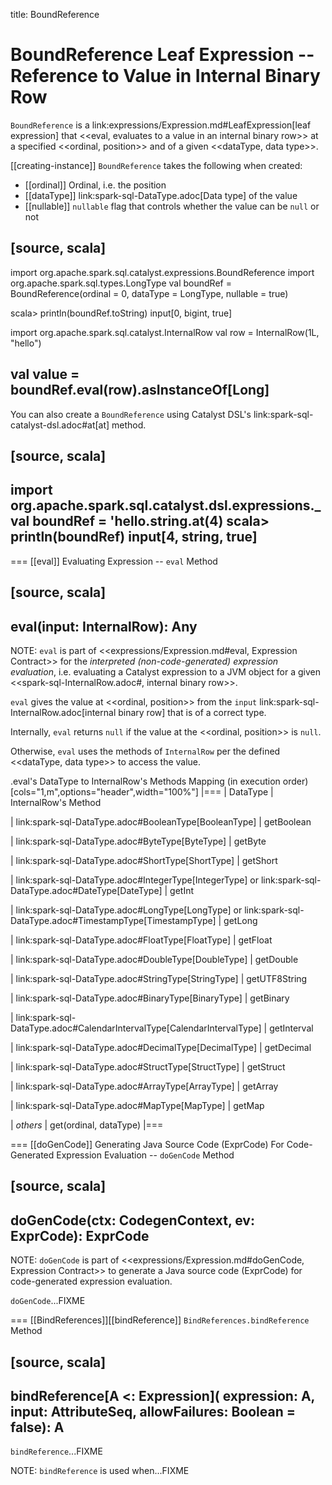 title: BoundReference

# BoundReference Leaf Expression -- Reference to Value in Internal Binary Row

`BoundReference` is a link:expressions/Expression.md#LeafExpression[leaf expression] that <<eval, evaluates to a value in an internal binary row>> at a specified <<ordinal, position>> and of a given <<dataType, data type>>.

[[creating-instance]]
`BoundReference` takes the following when created:

* [[ordinal]] Ordinal, i.e. the position
* [[dataType]] link:spark-sql-DataType.adoc[Data type] of the value
* [[nullable]] `nullable` flag that controls whether the value can be `null` or not

[source, scala]
----
import org.apache.spark.sql.catalyst.expressions.BoundReference
import org.apache.spark.sql.types.LongType
val boundRef = BoundReference(ordinal = 0, dataType = LongType, nullable = true)

scala> println(boundRef.toString)
input[0, bigint, true]

import org.apache.spark.sql.catalyst.InternalRow
val row = InternalRow(1L, "hello")

val value = boundRef.eval(row).asInstanceOf[Long]
----

You can also create a `BoundReference` using Catalyst DSL's link:spark-sql-catalyst-dsl.adoc#at[at] method.

[source, scala]
----
import org.apache.spark.sql.catalyst.dsl.expressions._
val boundRef = 'hello.string.at(4)
scala> println(boundRef)
input[4, string, true]
----

=== [[eval]] Evaluating Expression -- `eval` Method

[source, scala]
----
eval(input: InternalRow): Any
----

NOTE: `eval` is part of <<expressions/Expression.md#eval, Expression Contract>> for the *interpreted (non-code-generated) expression evaluation*, i.e. evaluating a Catalyst expression to a JVM object for a given <<spark-sql-InternalRow.adoc#, internal binary row>>.

`eval` gives the value at <<ordinal, position>> from the `input` link:spark-sql-InternalRow.adoc[internal binary row] that is of a correct type.

Internally, `eval` returns `null` if the value at the <<ordinal, position>> is `null`.

Otherwise, `eval` uses the methods of `InternalRow` per the defined <<dataType, data type>> to access the value.

.eval's DataType to InternalRow's Methods Mapping (in execution order)
[cols="1,m",options="header",width="100%"]
|===
| DataType
| InternalRow's Method

| link:spark-sql-DataType.adoc#BooleanType[BooleanType]
| getBoolean

| link:spark-sql-DataType.adoc#ByteType[ByteType]
| getByte

| link:spark-sql-DataType.adoc#ShortType[ShortType]
| getShort

| link:spark-sql-DataType.adoc#IntegerType[IntegerType] or link:spark-sql-DataType.adoc#DateType[DateType]
| getInt

| link:spark-sql-DataType.adoc#LongType[LongType] or link:spark-sql-DataType.adoc#TimestampType[TimestampType]
| getLong

| link:spark-sql-DataType.adoc#FloatType[FloatType]
| getFloat

| link:spark-sql-DataType.adoc#DoubleType[DoubleType]
| getDouble

| link:spark-sql-DataType.adoc#StringType[StringType]
| getUTF8String

| link:spark-sql-DataType.adoc#BinaryType[BinaryType]
| getBinary

| link:spark-sql-DataType.adoc#CalendarIntervalType[CalendarIntervalType]
| getInterval

| link:spark-sql-DataType.adoc#DecimalType[DecimalType]
| getDecimal

| link:spark-sql-DataType.adoc#StructType[StructType]
| getStruct

| link:spark-sql-DataType.adoc#ArrayType[ArrayType]
| getArray

| link:spark-sql-DataType.adoc#MapType[MapType]
| getMap

| _others_
| get(ordinal, dataType)
|===

=== [[doGenCode]] Generating Java Source Code (ExprCode) For Code-Generated Expression Evaluation -- `doGenCode` Method

[source, scala]
----
doGenCode(ctx: CodegenContext, ev: ExprCode): ExprCode
----

NOTE: `doGenCode` is part of <<expressions/Expression.md#doGenCode, Expression Contract>> to generate a Java source code (ExprCode) for code-generated expression evaluation.

`doGenCode`...FIXME

=== [[BindReferences]][[bindReference]] `BindReferences.bindReference` Method

[source, scala]
----
bindReference[A <: Expression](
  expression: A,
  input: AttributeSeq,
  allowFailures: Boolean = false): A
----

`bindReference`...FIXME

NOTE: `bindReference` is used when...FIXME
